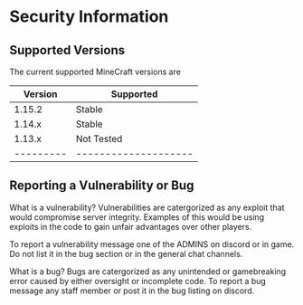 # Security Information

## Supported Versions

The current supported MineCraft versions are

| Version | Supported          |
|---------|--------------------|
| 1.15.2  |   Stable           |
| 1.14.x  |   Stable           |
| 1.13.x  |   Not Tested       |
|---------|--------------------|

## Reporting a Vulnerability or Bug

What is a vulnerability?
Vulnerabilities are catergorized as any exploit that would compromise server integrity. Examples of this would be using exploits in the code to gain unfair advantages over other players. 

To report a vulnerability message one of the ADMINS on discord or in game. Do not list it in the bug section or in the general chat channels.

What is a bug?
Bugs are catergorized as any unintended or gamebreaking error caused by either oversight or incomplete code. To report a bug message any staff member or post it in the bug listing on discord.

